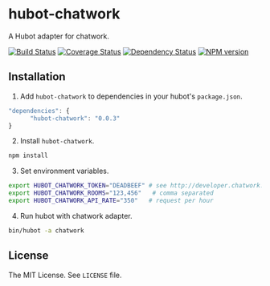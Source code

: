 hubot-chatwork
==============

A Hubot adapter for chatwork.

[![Build Status](https://travis-ci.org/akiomik/hubot-chatwork.png?branch=master)](https://travis-ci.org/akiomik/hubot-chatwork)
[![Coverage Status](https://coveralls.io/repos/akiomik/hubot-chatwork/badge.png?branch=master)](https://coveralls.io/r/akiomik/hubot-chatwork?branch=master)
[![Dependency Status](https://gemnasium.com/akiomik/hubot-chatwork.png)](https://gemnasium.com/akiomik/hubot-chatwork)
[![NPM version](https://badge.fury.io/js/hubot-chatwork.png)](http://badge.fury.io/js/hubot-chatwork)

## Installation

1. Add `hubot-chatwork` to dependencies in your hubot's `package.json`.
```javascript
"dependencies": {
      "hubot-chatwork": "0.0.3"
}
```

2. Install `hubot-chatwork`.
```sh
npm install
```

3. Set environment variables.
```sh
export HUBOT_CHATWORK_TOKEN="DEADBEEF" # see http://developer.chatwork.com/ja/authenticate.html
export HUBOT_CHATWORK_ROOMS="123,456"   # comma separated
export HUBOT_CHATWORK_API_RATE="350"   # request per hour
```

4. Run hubot with chatwork adapter.
```sh
bin/hubot -a chatwork
```

## License
The MIT License. See `LICENSE` file.
